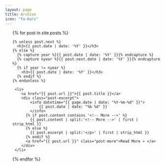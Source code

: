 ```yaml
---
layout: page
title: Archive
icon: "fa-bars"
---
```

<ul>
  {% for post in site.posts %}

    {% unless post.next %}
      <h3>{{ post.date | date: '%Y' }}</h3>
    {% else %}
      {% capture year %}{{ post.date | date: '%Y' }}{% endcapture %}
      {% capture nyear %}{{ post.next.date | date: '%Y' }}{% endcapture %}
      {% if year != nyear %}
        <h3>{{ post.date | date: '%Y' }}</h3>
      {% endif %}
    {% endunless %}

     <li>
     	<a href="{{ post.url }}">{{ post.title }}</a>
     	<div class="post-excerpt">
     		<info datetime="{{ page.date | date: "%Y-%m-%d" }}">
          		{{ post.date | date: "%b %d" }}
        	</info>
          {% if post.content contains '<!-- More -->' %}
            {{ post.content | split:'<!-- More -->' | first | strip_html }}
          {% else %}
            {{ post.excerpt | split:'</p>' | first | strip_html }}
          {% endif %}
          <a href="{{ post.url }}" class="post-more">Read More » </a>
     	</div>
     </li>
  {% endfor %}
</ul>